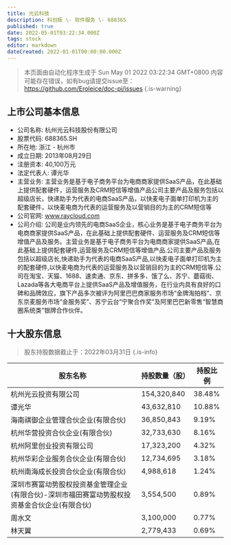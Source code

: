 ```yaml
---
title: 光云科技
description: 科创板 \- 软件服务 \- 688365
published: true
date: 2022-05-01T03:22:34.000Z
tags: stock
editor: markdown
dateCreated: 2022-01-01T00:00:00.000Z
---
```


> 本页面由自动化程序生成于 Sun May 01 2022 03:22:34 GMT+0800
> 内容可能存在错误，如有bug请提交issue至：https://github.com/Eroleice/doc-pi/issues
{.is-warning}

## 上市公司基本信息
- 公司名称: 杭州光云科技股份有限公司
- 股票代码: 688365.SH
- 所在地: 浙江 - 杭州市
- 成立日期: 2013年08月29日
- 注册资本: 40,100万元
- 法定代表人: 谭光华
- 主营业务: 主营业务是基于电子商务平台为电商商家提供SaaS产品，在此基础上提供配套硬件，运营服务及CRM短信等增值产品公司主要产品及服务包括以超级店长，快递助手为代表的电商SaaS产品，以快麦电子面单打印机为主的配套硬件，以快麦电商为代表的运营服务及以营销目的为主的CRM短信等
- 公司官网: www.raycloud.com
- 公司介绍: 公司是业内领先的电商SaaS企业，核心业务是基于电子商务平台为电商商家提供SaaS产品，在此基础上提供配套硬件、运营服务及CRM短信等增值产品及服务。主营业务是基于电子商务平台为电商商家提供SaaS产品,在此基础上提供配套硬件,运营服务及CRM短信等增值产品.公司主要产品及服务包括以超级店长,快递助手为代表的电商SaaS产品,以快麦电子面单打印机为主的配套硬件,以快麦电商为代表的运营服务及以营销目的为主的CRM短信等.公司在淘宝、天猫、1688、速卖通、京东、拼多多、饿了么、苏宁、蘑菇街、Lazada等各大电商平台上提供SaaS产品及增值服务，在行业内具有良好的口碑和品牌效应，旗下产品多次被评为阿里巴巴商家服务市场“金牌淘拍档”、京东京麦服务市场“金服务奖”、苏宁云台“宁聚合作奖”及阿里巴巴新零售“智慧商圈系统类”银牌合作伙伴。


## 十大股东信息
> 股东持股数据截止于：2022年03月31日
{.is-info}

| 股东名称 | 持股数量（股） | 持股比例 |
| --- | --- | --- |
| 杭州光云投资有限公司 | 154,320,840 | 38.48% |
| 谭光华 | 43,632,810 | 10.88% |
| 海南祺御企业管理合伙企业(有限合伙) | 36,850,843 | 9.19% |
| 杭州华营投资合伙企业(有限合伙) | 32,733,630 | 8.16% |
| 杭州阿里创业投资有限公司 | 17,323,200 | 4.32% |
| 杭州华彩企业服务合伙企业(有限合伙) | 12,734,695 | 3.18% |
| 杭州南海成长投资合伙企业(有限合伙) | 4,988,618 | 1.24% |
| 深圳市赛富动势股权投资基金管理企业(有限合伙)-深圳市福田赛富动势股权投资基金合伙企业(有限合伙) | 3,554,500 | 0.89% |
| 周水文 | 3,100,000 | 0.77% |
| 林天翼 | 2,779,433 | 0.69% |




